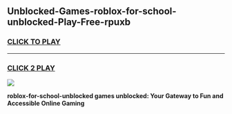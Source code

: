 
## Unblocked-Games-roblox-for-school-unblocked-Play-Free-rpuxb
<h3>
<a href="https://premium76.site?title=roblox-for-school-unblocked&ref=18A1">CLICK TO PLAY</a></h3>
<hr>

<h3>
<a href="https://premium76.site?title=roblox-for-school-unblocked&ref=18A1">CLICK 2 PLAY</a>
  
</h3>

<a href="https://premium76.site?title=roblox-for-school-unblocked&ref=18A1"><img src="https://clearcache.store/games.png"></a>


**roblox-for-school-unblocked games unblocked: Your Gateway to Fun and Accessible Online Gaming**
